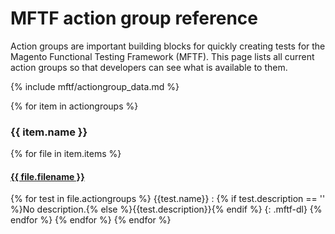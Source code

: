 <style>
.mftf-dl {
  margin-bottom: 2.5em;
}
dl dt{
  font-weight:500;
}

</style>

# MFTF action group reference

Action groups are important building blocks for quickly creating tests for the Magento Functional Testing Framework (MFTF).
This page lists all current action groups so that developers can see what is available to them.

{% include mftf/actiongroup_data.md %}

{% for item in actiongroups %}

### {{ item.name }} 
{% for file in item.items %}
#### [{{ file.filename }}]({{file.repo}})

{% for test in file.actiongroups %}
{{test.name}}
  : {% if test.description == '' %}No description.{% else %}{{test.description}}{% endif %}
{: .mftf-dl}
{% endfor %}
{% endfor %}
{% endfor %}
